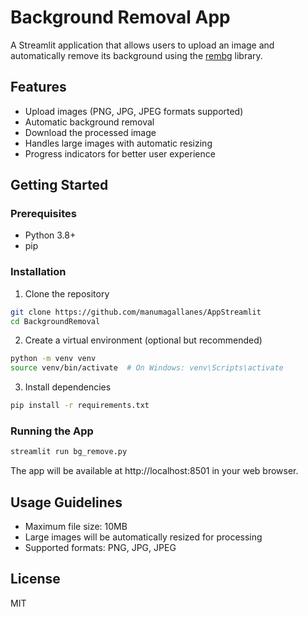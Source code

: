 # Background Removal App

A Streamlit application that allows users to upload an image and automatically remove its background using the [rembg](https://github.com/danielgatis/rembg) library.

## Features

- Upload images (PNG, JPG, JPEG formats supported)
- Automatic background removal
- Download the processed image
- Handles large images with automatic resizing
- Progress indicators for better user experience

## Getting Started

### Prerequisites

- Python 3.8+
- pip

### Installation

1. Clone the repository
```bash
git clone https://github.com/manumagallanes/AppStreamlit
cd BackgroundRemoval
```

2. Create a virtual environment (optional but recommended)
```bash
python -m venv venv
source venv/bin/activate  # On Windows: venv\Scripts\activate
```

3. Install dependencies
```bash
pip install -r requirements.txt
```

### Running the App

```bash
streamlit run bg_remove.py
```

The app will be available at http://localhost:8501 in your web browser.

## Usage Guidelines

- Maximum file size: 10MB
- Large images will be automatically resized for processing
- Supported formats: PNG, JPG, JPEG

## License

MIT
